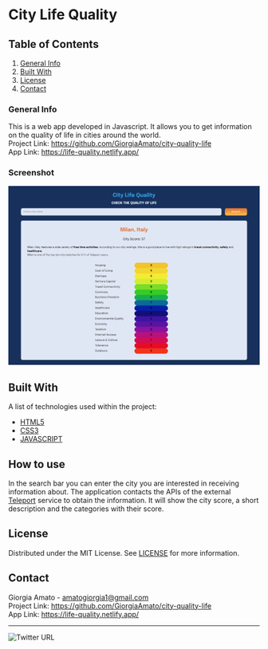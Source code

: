 # City Life Quality 

## Table of Contents
1. [General Info](#general-info)
2. [Built With](#built-with)
3. [License](#license)
4. [Contact](#contact)


### General Info
This is a web app developed in Javascript. It allows you to get information on the quality of life in cities around the world. <br>
Project Link: https://github.com/GiorgiaAmato/city-quality-life <br>
App Link: https://life-quality.netlify.app/ <br>

### Screenshot
![Image text](img/citylifequalityapp.png)

## Built With
A list of technologies used within the project:
* [HTML5](https://developer.mozilla.org/it/docs/Web/HTML)
* [CSS3](https://developer.mozilla.org/it/docs/Web/CSS)
* [JAVASCRIPT](https://developer.mozilla.org/it/docs/Web/JavaScript)

## How to use
In the search bar you can enter the city you are interested in receiving information about.
The application contacts the APIs of the external [Teleport](https://developers.teleport.org/api/getting_started/) service to obtain the information.
It will show the city score, a short description and the categories with their score.

## License
Distributed under the MIT License. See [LICENSE](https://github.com/GiorgiaAmato/city-quality-life/blob/0f37aa56921738b14de6d2fd7b0e1b23c122c9be/LICENSE) for more information.

## Contact
Giorgia Amato - amatogiorgia1@gmail.com <br>
Project Link: https://github.com/GiorgiaAmato/city-quality-life <br>
App Link: https://life-quality.netlify.app/<br>
***
![Twitter URL](https://img.shields.io/twitter/url?style=social&url=https%3A%2F%2Ftwitter.com%2FGiorgia_Amato_)
